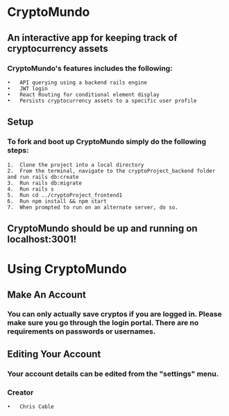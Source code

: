 # CryptoMundo

## An interactive app for keeping track of cryptocurrency assets

###  CryptoMundo's features includes the following:
	•	API querying using a backend rails engine
	•	JWT login
	•	React Routing for conditional element display
	•	Persists cryptocurrency assets to a specific user profile
  
## Setup
### To fork and boot up CryptoMundo simply do the following steps:
	1.	Clone the project into a local directory
	2.	From the terminal, navigate to the cryptoProject_backend folder and run rails db:create
	3.	Run rails db:migrate
	4.	Run rails s
	5.	Run cd ../cryptoProject_frontend1
	6.	Run npm install && npm start
	7.	When prompted to run on an alternate server, do so.
	
## CryptoMundo should be up and running on localhost:3001!

# Using CryptoMundo

## Make An Account
### You can only actually save cryptos if you are logged in. Please make sure you go through the login portal. There are no requirements on passwords or usernames.

## Editing Your Account
### Your account details can be edited from the "settings" menu.

### Creator
	•	Chris Cable
